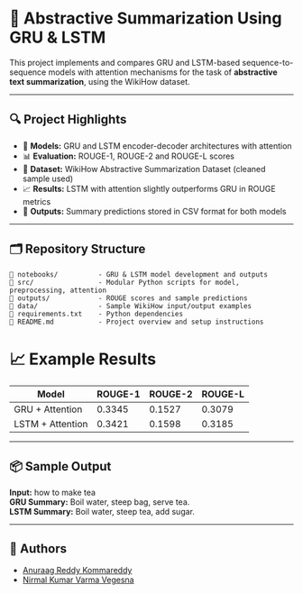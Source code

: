 
# 🧠 Abstractive Summarization Using GRU & LSTM

This project implements and compares GRU and LSTM-based sequence-to-sequence models with attention mechanisms for the task of **abstractive text summarization**, using the WikiHow dataset.

---

## 🔍 Project Highlights

- 📘 **Models:** GRU and LSTM encoder-decoder architectures with attention
- 📊 **Evaluation:** ROUGE-1, ROUGE-2 and ROUGE-L scores
- 🧪 **Dataset:** WikiHow Abstractive Summarization Dataset (cleaned sample used)
- 📈 **Results:** LSTM with attention slightly outperforms GRU in ROUGE metrics
- 📎 **Outputs:** Summary predictions stored in CSV format for both models

---

## 🗂️ Repository Structure

```
📁 notebooks/          - GRU & LSTM model development and outputs
📁 src/                - Modular Python scripts for model, preprocessing, attention
📁 outputs/            - ROUGE scores and sample predictions
📁 data/               - Sample WikiHow input/output examples
📄 requirements.txt    - Python dependencies
📄 README.md           - Project overview and setup instructions
```

# 📈 Example Results

| Model             | ROUGE-1 | ROUGE-2 | ROUGE-L |
|------------------|---------|---------|---------|
| GRU + Attention   | 0.3345  | 0.1527  | 0.3079  |
| LSTM + Attention  | 0.3421  | 0.1598  | 0.3185  |

---

## 📦 Sample Output

**Input:** how to make tea  
**GRU Summary:** Boil water, steep bag, serve tea.  
**LSTM Summary:** Boil water, steep tea, add sugar.

---

## 🤝 Authors

- [Anuraag Reddy Kommareddy](mailto:akomm@uic.edu)  
- [Nirmal Kumar Varma Vegesna](mailto:nveges2@uic.edu)
